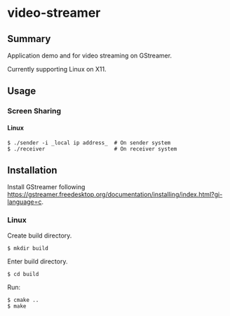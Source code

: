 # video-streamer
## Summary
Application demo and for video streaming on GStreamer.

Currently supporting Linux on X11.

## Usage
### Screen Sharing
#### Linux
```
$ ./sender -i _local ip address_  # On sender system
$ ./receiver                      # On receiver system
```

## Installation
Install GStreamer following https://gstreamer.freedesktop.org/documentation/installing/index.html?gi-language=c.

### Linux
Create build directory.
```
$ mkdir build
```

Enter build directory.
```
$ cd build
```

Run:
```
$ cmake ..
$ make
```
